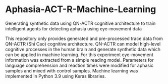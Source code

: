# Aphasia-ACT-R-Machine-Learning
Generating synthetic data using QN-ACTR cognitive architecture to train intelligent agents for detecting aphasia using eye-movement data

This repository only provides generated and pre-processed trace data from QN-ACTR (Shi Cao) cognitive architecture. QN-ACTR can model high-level cognitive processes in the human brain and generate synthetic data which can be applied in machine learning.
For this experiment eye-movement information was extracted from a simple reading model. Parameters for language comprehension and reaction times were modified for aphasic samples and mixed with control samples. 
Machine learning was implemented in Python 3.9 using Keras libraries.
